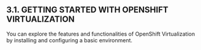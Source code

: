 ## 3.1. GETTING STARTED WITH OPENSHIFT VIRTUALIZATION

You can explore the features and functionalities of OpenShift Virtualization by installing and configuring a basic environment.

<!-- image -->

